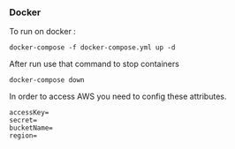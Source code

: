 ### Docker
To run on docker :

```
docker-compose -f docker-compose.yml up -d

```

After run use that command to stop  containers
```
docker-compose down

```

In order to access AWS you need to config these attributes.
```
accessKey= 
secret= 
bucketName= 
region= 

```
